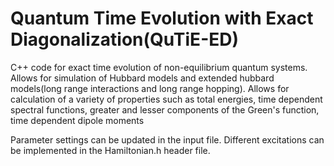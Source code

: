 # Quantum Time Evolution with Exact Diagonalization(QuTiE-ED)

C++ code for exact time evolution of non-equilibrium quantum systems.  Allows for simulation of Hubbard models and extended hubbard models(long range interactions and long range hopping).  Allows for calculation of a variety of properties such as total energies, time dependent spectral functions, greater and lesser components of the Green's function, time dependent dipole moments

Parameter settings can be updated in the input file.  Different excitations can be implemented in the Hamiltonian.h header file.
